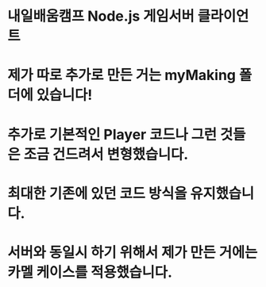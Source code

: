 # 내일배움캠프 Node.js 게임서버 클라이언트

# 제가 따로 추가로 만든 거는 myMaking 폴더에 있습니다!

# 추가로 기본적인 Player 코드나 그런 것들은 조금 건드려서 변형했습니다.
# 최대한 기존에 있던 코드 방식을 유지했습니다.
# 서버와 동일시 하기 위해서 제가 만든 거에는 카멜 케이스를 적용했습니다.
